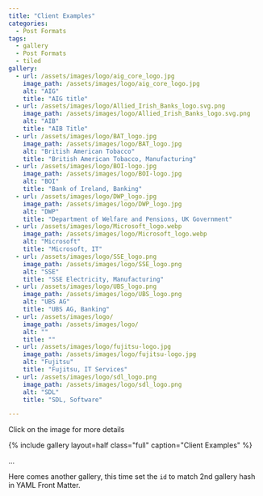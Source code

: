 ```yaml
---
title: "Client Examples"
categories:
  - Post Formats
tags:
  - gallery
  - Post Formats
  - tiled
gallery:
  - url: /assets/images/logo/aig_core_logo.jpg
    image_path: /assets/images/logo/aig_core_logo.jpg
    alt: "AIG"
    title: "AIG title"
  - url: /assets/images/logo/Allied_Irish_Banks_logo.svg.png
    image_path: /assets/images/logo/Allied_Irish_Banks_logo.svg.png
    alt: "AIB"
    title: "AIB Title"
  - url: /assets/images/logo/BAT_logo.jpg
    image_path: /assets/images/logo/BAT_logo.jpg
    alt: "British American Tobacco"
    title: "British American Tobacco, Manufacturing"    
  - url: /assets/images/logo/BOI-logo.jpg
    image_path: /assets/images/logo/BOI-logo.jpg
    alt: "BOI"
    title: "Bank of Ireland, Banking" 
  - url: /assets/images/logo/DWP_logo.jpg
    image_path: /assets/images/logo/DWP_logo.jpg
    alt: "DWP"
    title: "Department of Welfare and Pensions, UK Government"
  - url: /assets/images/logo/Microsoft_logo.webp
    image_path: /assets/images/logo/Microsoft_logo.webp
    alt: "Microsoft"
    title: "Microsoft, IT"    
  - url: /assets/images/logo/SSE_logo.png
    image_path: /assets/images/logo/SSE_logo.png
    alt: "SSE"
    title: "SSE Electricity, Manufacturing" 
  - url: /assets/images/logo/UBS_logo.png
    image_path: /assets/images/logo/UBS_logo.png
    alt: "UBS AG"
    title: "UBS AG, Banking" 
  - url: /assets/images/logo/
    image_path: /assets/images/logo/
    alt: ""
    title: "" 
  - url: /assets/images/logo/fujitsu-logo.jpg
    image_path: /assets/images/logo/fujitsu-logo.jpg
    alt: "Fujitsu"
    title: "Fujitsu, IT Services" 
  - url: /assets/images/logo/sdl_logo.png
    image_path: /assets/images/logo/sdl_logo.png
    alt: "SDL"
    title: "SDL, Software" 

---
```

Click on the image for more details

{% include gallery layout=half class="full" caption="Client Examples" %}

...

Here comes another gallery, this time set the `id` to match 2nd gallery hash in YAML Front Matter.

